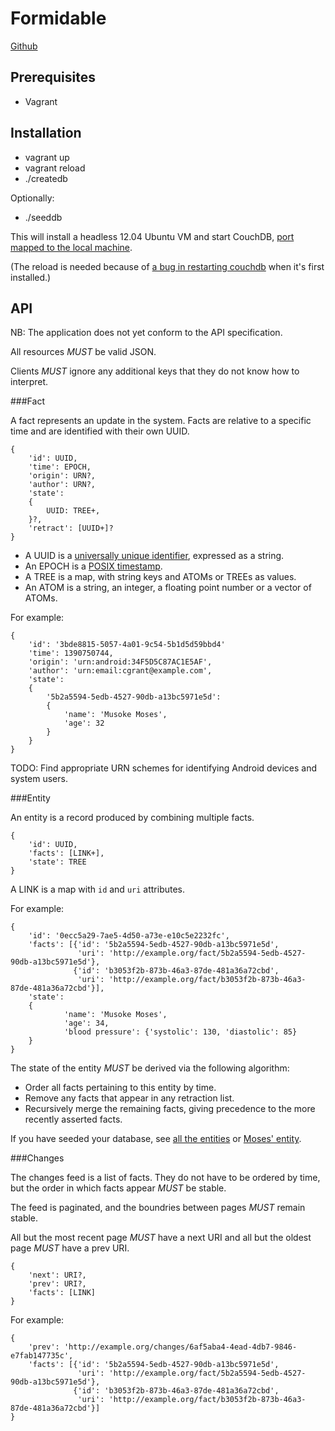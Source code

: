 Formidable
==========

[Github](https://github.com/ICT4H-TW/formidable-server)

Prerequisites
------------

* Vagrant

Installation
------------

* vagrant up
* vagrant reload
* ./createdb

Optionally:

* ./seeddb

This will install a headless 12.04 Ubuntu VM and start CouchDB, [port mapped to the local machine](http://localhost:5984/_utils/).

(The reload is needed because of [a bug in restarting couchdb](https://bugs.launchpad.net/ubuntu/+source/couchdb/+bug/448682) when it's first installed.)

API
---

NB: The application does not yet conform to the API specification.

All resources *MUST* be valid JSON.

Clients *MUST* ignore any additional keys that they do not know how to interpret.

###Fact

A fact represents an update in the system. Facts are relative to a specific time and are identified with their own UUID.

    {
        'id': UUID,
        'time': EPOCH,
        'origin': URN?,
        'author': URN?,
        'state':
        {
            UUID: TREE+,
        }?,
        'retract': [UUID+]?
    }

* A UUID is a [universally unique identifier](https://en.wikipedia.org/wiki/Universally_unique_identifier), expressed as a string.
* An EPOCH is a [POSIX timestamp](https://en.wikipedia.org/wiki/Unix_time).
* A TREE is a map, with string keys and ATOMs or TREEs as values.
* An ATOM is a string, an integer, a floating point number or a vector of ATOMs.

For example:

    {
        'id': '3bde8815-5057-4a01-9c54-5b1d5d59bbd4'
        'time': 1390750744,
        'origin': 'urn:android:34F5D5C87AC1E5AF',
        'author': 'urn:email:cgrant@example.com',
        'state':
        {
            '5b2a5594-5edb-4527-90db-a13bc5971e5d':
            {
                'name': 'Musoke Moses',
                'age': 32
            }
        }
    }

TODO: Find appropriate URN schemes for identifying Android devices and system users.

###Entity

An entity is a record produced by combining multiple facts. 

    {
        'id': UUID,
        'facts': [LINK+],
        'state': TREE
    }

A LINK is a map with `id` and `uri` attributes.

For example:

    {
        'id': '0ecc5a29-7ae5-4d50-a73e-e10c5e2232fc',
        'facts': [{'id': '5b2a5594-5edb-4527-90db-a13bc5971e5d',
                   'uri': 'http://example.org/fact/5b2a5594-5edb-4527-90db-a13bc5971e5d'},
                  {'id': 'b3053f2b-873b-46a3-87de-481a36a72cbd',
                   'uri': 'http://example.org/fact/b3053f2b-873b-46a3-87de-481a36a72cbd'}],
        'state':
        {
                'name': 'Musoke Moses',
                'age': 34,
                'blood pressure': {'systolic': 130, 'diastolic': 85} 
        }
    }

The state of the entity *MUST* be derived via the following algorithm:
* Order all facts pertaining to this entity by time.
* Remove any facts that appear in any retraction list.
* Recursively merge the remaining facts, giving precedence to the more recently asserted facts.

If you have seeded your database, see [all the entities](http://localhost:5984/formidable/_design/entities/_view/current?group=true) or [Moses' entity](http://localhost:5984/formidable/_design/entities/_list/one/current?key=%22604c61ef-33c2-4654-aa23-0cc5396ba6c5%22&group=true).

###Changes

The changes feed is a list of facts. They do not have to be ordered by time, but the order in which facts appear *MUST* be stable.

The feed is paginated, and the boundries between pages *MUST* remain stable.

All but the most recent page *MUST* have a next URI and all but the oldest page *MUST* have a prev URI.

    {
        'next': URI?,
        'prev': URI?,
        'facts': [LINK]
    }

For example:

    {
        'prev': 'http://example.org/changes/6af5aba4-4ead-4db7-9846-e7fab147735c',
        'facts': [{'id': '5b2a5594-5edb-4527-90db-a13bc5971e5d',
                   'uri': 'http://example.org/fact/5b2a5594-5edb-4527-90db-a13bc5971e5d'},
                  {'id': 'b3053f2b-873b-46a3-87de-481a36a72cbd',
                   'uri': 'http://example.org/fact/b3053f2b-873b-46a3-87de-481a36a72cbd'}]
    }
